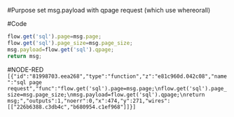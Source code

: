 #Purpose
set msg.payload with qpage request (which use whereorall)

#Code
```javascript
flow.get('sql').page=msg.page;
flow.get('sql').page_size=msg.page_size;
msg.payload=flow.get('sql').qpage;
return msg;
```
#NODE-RED
`
[{"id":"81998703.eea268","type":"function","z":"e81c960d.042c08","name":"sql page request","func":"flow.get('sql').page=msg.page;\nflow.get('sql').page_size=msg.page_size;\nmsg.payload=flow.get('sql').qpage;\nreturn msg;","outputs":1,"noerr":0,"x":474,"y":271,"wires":[["226b6388.c3db4c","b680954.c1ef968"]]}]
`
